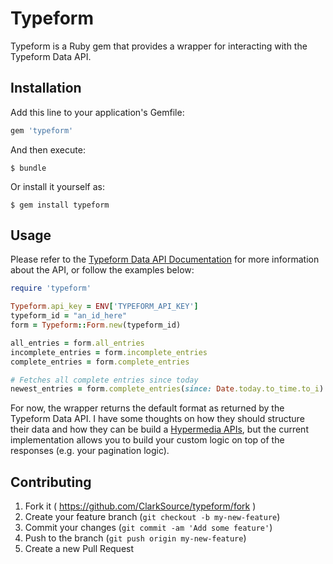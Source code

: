 # Typeform

Typeform is a Ruby gem that provides a wrapper for interacting with the Typeform Data API.

## Installation

Add this line to your application's Gemfile:

```ruby
gem 'typeform'
```

And then execute:

    $ bundle

Or install it yourself as:

    $ gem install typeform

## Usage

Please refer to the [Typeform Data API Documentation](https://www.typeform.com/help/data-api/) for more information about the API, or follow the examples below:

```ruby
require 'typeform'

Typeform.api_key = ENV['TYPEFORM_API_KEY']
typeform_id = "an_id_here"
form = Typeform::Form.new(typeform_id)

all_entries = form.all_entries
incomplete_entries = form.incomplete_entries
complete_entries = form.complete_entries

# Fetches all complete entries since today
newest_entries = form.complete_entries(since: Date.today.to_time.to_i)
```

For now, the wrapper returns the default format as returned by the Typeform Data API. I have some thoughts on how they should structure their data and how they can be build a [Hypermedia APIs](http://en.wikipedia.org/wiki/Hypermedia), but the current implementation allows you to build your custom logic on top of the responses (e.g. your pagination logic).

## Contributing

1. Fork it ( https://github.com/ClarkSource/typeform/fork )
2. Create your feature branch (`git checkout -b my-new-feature`)
3. Commit your changes (`git commit -am 'Add some feature'`)
4. Push to the branch (`git push origin my-new-feature`)
5. Create a new Pull Request
